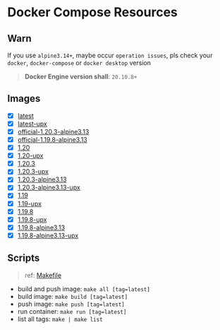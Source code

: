 # Docker Compose Resources

## Warn

If you use `alpine3.14+`, maybe occur `operation issues`, pls check your `docker`, `docker-compose` or `docker desktop` version

>**Docker Engine version shall**: `20.10.8+`

## Images

- [x] [latest](./latest/Dockerfile)
- [x] [latest-upx](./latest-upx/Dockerfile)
- [x] [official-1.20.3-alpine3.13](official-1.20.3-alpine3.13/Dockerfile)
- [x] [official-1.19.8-alpine3.13](official-1.19.8-alpine3.13/Dockerfile)
- [x] [1.20](./1.20/Dockerfile)
- [x] [1.20-upx](./1.20-upx/Dockerfile)
- [x] [1.20.3](1.20.3/Dockerfile)
- [x] [1.20.3-upx](1.20.3-upx/Dockerfile)
- [x] [1.20.3-alpine3.13](1.20.3-alpine3.13/Dockerfile)
- [x] [1.20.3-alpine3.13-upx](1.20.3-alpine3.13-upx/Dockerfile)
- [x] [1.19](./1.19/Dockerfile)
- [x] [1.19-upx](./1.19-upx/Dockerfile)
- [x] [1.19.8](1.19.8/Dockerfile)
- [x] [1.19.8-upx](1.19.8-upx/Dockerfile)
- [x] [1.19.8-alpine3.13](1.19.8-alpine3.13/Dockerfile)
- [x] [1.19.8-alpine3.13-upx](1.19.8-alpine3.13-upx/Dockerfile)

## Scripts

>ref: [Makefile](./Makefile)

- build and push image: `make all [tag=latest]`
- build image: `make build [tag=latest]`
- push image: `make push [tag=latest]`
- run container: `make run [tag=latest]`
- list all tags: `make | make list`
